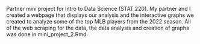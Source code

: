 Partner mini project for Intro to Data Science (STAT.220). My partner and I created a webpage that displays our analysis and the interactive graphs we created to analyze some of the top MLB players from the 2022 season. All of the web scraping for the data, the data analysis and creation of graphs was done in mini_project_2.Rmd.
